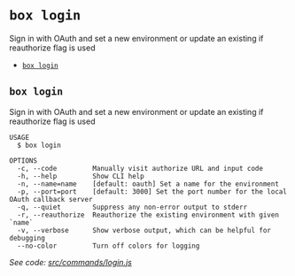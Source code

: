 `box login`
===========

Sign in with OAuth and set a new environment or update an existing if reauthorize flag is used

* [`box login`](#box-login)

## `box login`

Sign in with OAuth and set a new environment or update an existing if reauthorize flag is used

```
USAGE
  $ box login

OPTIONS
  -c, --code         Manually visit authorize URL and input code
  -h, --help         Show CLI help
  -n, --name=name    [default: oauth] Set a name for the environment
  -p, --port=port    [default: 3000] Set the port number for the local OAuth callback server
  -q, --quiet        Suppress any non-error output to stderr
  -r, --reauthorize  Reauthorize the existing environment with given `name`
  -v, --verbose      Show verbose output, which can be helpful for debugging
  --no-color         Turn off colors for logging
```

_See code: [src/commands/login.js](https://github.com/box/boxcli/blob/v3.9.2/src/commands/login.js)_
